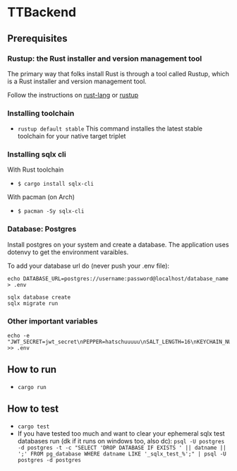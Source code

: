 # TTBackend

## Prerequisites

### Rustup: the Rust installer and version management tool

The primary way that folks install Rust is through a tool called Rustup, which is a Rust installer and version management tool.

Follow the instructions on [rust-lang](https://www.rust-lang.org/learn/get-started) or [rustup](https://rustup.rs/)

### Installing toolchain

- ```rustup default stable```
This command installes the latest stable toolchain for your native target triplet

### Installing sqlx cli

With Rust toolchain
- ```$ cargo install sqlx-cli```

With pacman (on Arch)
- ```$ pacman -Sy sqlx-cli```

### Database: Postgres

Install postgres on your system and create a database.
The application uses dotenvy to get the environment varaibles.

To add your database url do (never push your .env file):

```
echo DATABASE_URL=postgres://username:password@localhost/database_name > .env
```

```
sqlx database create
sqlx migrate run
```

### Other important variables
```
echo -e "JWT_SECRET=jwt_secret\nPEPPER=hatschuuuuu\nSALT_LENGTH=16\nKEYCHAIN_NUMBER=42" >> .env
```

## How to run

- ```cargo run```

## How to test

- ```cargo test```
- If you have tested too much and want to clear your ephemeral sqlx test databases run (dk if it runs on windows too, also dc):
  ``` psql -U postgres -d postgres -t -c "SELECT 'DROP DATABASE IF EXISTS ' || datname || ';' FROM pg_database WHERE datname LIKE '_sqlx_test_%';" | psql -U postgres -d postgres ```
